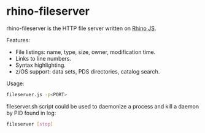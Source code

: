 rhino-fileserver
=========

rhino-fileserver is the HTTP file server written on [Rhino JS].

Features:
  - File listings: name, type, size, owner, modification time.
  - Links to line numbers.
  - Syntax highlighting.
  - z/OS support: data sets, PDS directories, catalog search.

Usage:
```sh
fileserver.js -p<PORT>
```

fileserver.sh script could be used to daemonize a process and kill a daemon by PID found in log:
```sh
fileserver [stop]
```

[Rhino JS]:https://developer.mozilla.org/en-US/docs/Mozilla/Projects/Rhino